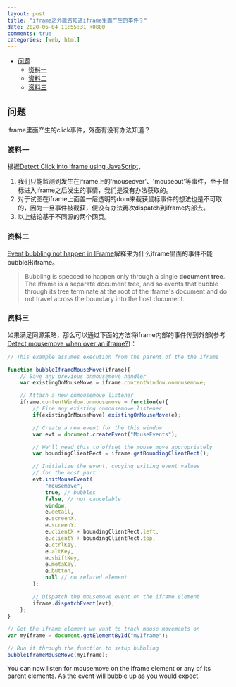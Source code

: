 ```yaml
---
layout: post
title: "iframe之外能否知道iframe里面产生的事件？"
date: 2020-06-04 11:55:31 +0800
comments: true
categories: [web, html]
---
```


<!-- more -->

<!-- TOC -->

- [问题](#问题)
    - [资料一](#资料一)
    - [资料二](#资料二)
    - [资料三](#资料三)

<!-- /TOC -->

<a id="markdown-问题" name="问题"></a>

## 问题
iframe里面产生的click事件，外面有没有办法知道？

<a id="markdown-资料一" name="资料一"></a>

### 资料一
根据[Detect Click into Iframe using JavaScript](https://stackoverflow.com/questions/2381336/detect-click-into-iframe-using-javascript/32138108)，

1. 我们只能监测到发生在iframe上的'mouseover'、'mouseout'等事件，至于鼠标进入iframe之后发生的事情，我们是没有办法获取的。
2. 对于试图在iframe上面盖一层透明的dom来截获鼠标事件的想法也是不可取的，因为一旦事件被截获，便没有办法再次dispatch到iframe内部去。
3. 以上结论基于不同源的两个网页。

<a id="markdown-资料二" name="资料二"></a>

### 资料二
[Event bubbling not happen in IFrame](https://stackoverflow.com/questions/40109631/event-bubbling-not-happen-in-iframe)解释来为什么iframe里面的事件不能bubble出iframe。

> Bubbling is specced to happen only through a single **document tree**. The iframe is a separate document tree, and so events that bubble through its tree terminate at the root of the iframe's document and do not travel across the boundary into the host document.

<a id="markdown-资料三" name="资料三"></a>

### 资料三
如果满足同源策略，那么可以通过下面的方法将iframe内部的事件传到外部(参考[Detect mousemove when over an iframe?](https://stackoverflow.com/questions/5645485/detect-mousemove-when-over-an-iframe/11865037#11865037))：

```javascript
// This example assumes execution from the parent of the the iframe

function bubbleIframeMouseMove(iframe){
    // Save any previous onmousemove handler
    var existingOnMouseMove = iframe.contentWindow.onmousemove;

    // Attach a new onmousemove listener
    iframe.contentWindow.onmousemove = function(e){
        // Fire any existing onmousemove listener 
        if(existingOnMouseMove) existingOnMouseMove(e);

        // Create a new event for the this window
        var evt = document.createEvent("MouseEvents");

        // We'll need this to offset the mouse move appropriately
        var boundingClientRect = iframe.getBoundingClientRect();

        // Initialize the event, copying exiting event values
        // for the most part
        evt.initMouseEvent( 
            "mousemove", 
            true, // bubbles
            false, // not cancelable 
            window,
            e.detail,
            e.screenX,
            e.screenY, 
            e.clientX + boundingClientRect.left, 
            e.clientY + boundingClientRect.top, 
            e.ctrlKey, 
            e.altKey,
            e.shiftKey, 
            e.metaKey,
            e.button, 
            null // no related element
        );

        // Dispatch the mousemove event on the iframe element
        iframe.dispatchEvent(evt);
    };
}

// Get the iframe element we want to track mouse movements on
var myIframe = document.getElementById("myIframe");

// Run it through the function to setup bubbling
bubbleIframeMouseMove(myIframe);
```

You can now listen for mousemove on the iframe element or any of its parent elements. As the event will bubble up as you would expect.
